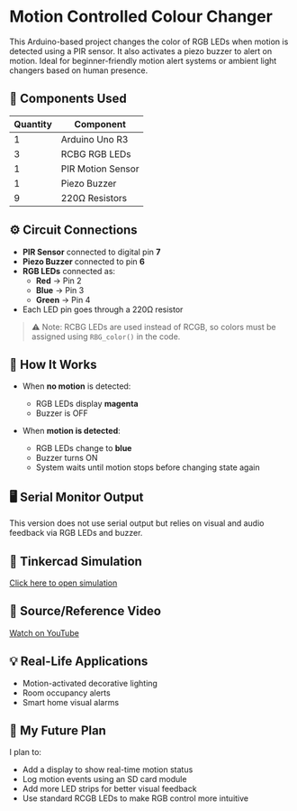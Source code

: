 # Motion Controlled Colour Changer

This Arduino-based project changes the color of RGB LEDs when motion is detected using a PIR sensor. It also activates a piezo buzzer to alert on motion. Ideal for beginner-friendly motion alert systems or ambient light changers based on human presence.

## 🔩 Components Used

| Quantity | Component              |
|----------|------------------------|
| 1        | Arduino Uno R3         |
| 3        | RCBG RGB LEDs          |
| 1        | PIR Motion Sensor      |
| 1        | Piezo Buzzer           |
| 9        | 220Ω Resistors         |

## ⚙️ Circuit Connections

- **PIR Sensor** connected to digital pin **7**
- **Piezo Buzzer** connected to pin **6**
- **RGB LEDs** connected as:
  - **Red** → Pin 2  
  - **Blue** → Pin 3  
  - **Green** → Pin 4  
- Each LED pin goes through a 220Ω resistor

> ⚠️ Note: RCBG LEDs are used instead of RCGB, so colors must be assigned using `RBG_color()` in the code.

## 🧠 How It Works

- When **no motion** is detected:
  - RGB LEDs display **magenta**
  - Buzzer is OFF

- When **motion is detected**:
  - RGB LEDs change to **blue**
  - Buzzer turns ON
  - System waits until motion stops before changing state again

## 🖥️ Serial Monitor Output

This version does not use serial output but relies on visual and audio feedback via RGB LEDs and buzzer.

## 🔗 Tinkercad Simulation

[Click here to open simulation](https://www.tinkercad.com/things/8K9EcKHfNF0-motion-controlled-colour-changer)

## 🎥 Source/Reference Video

[Watch on YouTube](https://youtu.be/KbChIqEH3qI?si=PkuAL6mB_xNHYZIL)

## 💡 Real-Life Applications

- Motion-activated decorative lighting
- Room occupancy alerts
- Smart home visual alarms

## 🔮 My Future Plan

I plan to:
- Add a display to show real-time motion status
- Log motion events using an SD card module
- Add more LED strips for better visual feedback
- Use standard RCGB LEDs to make RGB control more intuitive
